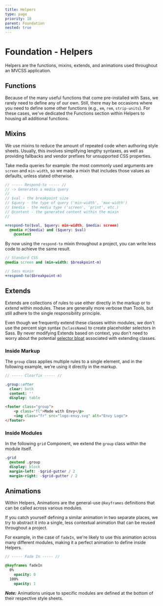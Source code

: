 ```yaml
---
title: Helpers
type: page
priority: 10
parent: Foundation
nested: true
---
```


Foundation - Helpers
====================

Helpers are the functions, mixins, extends, and animations used throughout an MVCSS application.

Functions
---------

Because of the many useful functions that come pre-installed with Sass, we rarely need to define any of our own. Still, there may be occasions where you need to define some other functions (e.g., `em`, `rem`, `strip-units`). For these cases, we've dedicated the Functions section within Helpers to housing all additional functions.

Mixins
------

We use mixins to reduce the amount of repeated code when authoring style sheets. Usually, this involves simplifying lengthy syntaxes, as well as providing fallbacks and vendor prefixes for unsupported CSS properties.

Take media queries for example: the most commonly used arguments are `screen` and `min-width`, so we made a mixin that includes those values as defaults, unless stated otherwise.

```sass
// ----- Respond-to ----- //
// -> Generates a media query
//
// $val - the breakpoint size
// $query - the type of query ('min-width', 'max-width')
// $media - the media type ('screen', 'print', etc.)
// @content - the generated content within the mixin
//

=respond-to($val, $query: min-width, $media: screen)
  @media #{$media} and ($query: $val)
    @content
```

By now using the `respond-to` mixin throughout a project, you can write less code to achieve the same result.

```sass
// Standard CSS
@media screen and (min-width: $breakpoint-m)

// Sass mixin
+respond-to($breakpoint-m)
```

Extends
-------

Extends are collections of rules to use either directly in the markup or to *extend* within modules. These are generally more verbose than Tools, but still adhere to the single responsibility principle.

Even though we frequently extend these classes within modules, we don't use the percent sign syntax (`%className`) to create placeholder selectors in Sass. By never modifying Extends based on context, you don't need to worry about the potential [selector bloat][csswizardry-extends] associated with extending classes.

### Inside Markup

The `group` class applies multiple rules to a single element, and in the following example, we're using it directly in the markup.

```sass
// ----- Clearfix ----- //

.group::after
  clear: both
  content: ''
  display: table
```

```html
<footer class="group">
    <p class="fl">Made with Envy</p>
    <img class="fr" src="logo-envy.svg" alt="Envy Logo">
</footer>
```

### Inside Modules

In the following `grid` Component, we extend the `group` class within the module itself.

```sass
.grid
  @extend .group
  display: block
  margin-left: -$grid-gutter / 2
  margin-right: -$grid-gutter / 2
```

Animations
----------

Within Helpers, Animations are the general-use `@keyframes` definitions that can be called across various modules.

If you catch yourself defining a similar animation in two separate places, we try to abstract it into a single, less contextual animation that can be reused throughout a project.

For example, in the case of `fadeIn`, we're likely to use this animation across many different modules, making it a perfect animation to define inside Helpers.

```sass
// ----- Fade In ----- //

@keyframes fadeIn
  0%
    opacity: 0
  100%
    opacity: 1
```

***Note:*** Animations unique to specific modules are defined at the bottom of their respective style sheets.

[csswizardry-extends]: http://csswizardry.com/2014/01/extending-silent-classes-in-sass/
